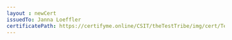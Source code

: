 ```yaml
--- 
layout : newCert 
issuedTo: Janna Loeffler
certificatePath: https://certifyme.online/CSIT/theTestTribe/img/cert/TestFlix/JannaLoeffler_36ce1.png
--- 
```

